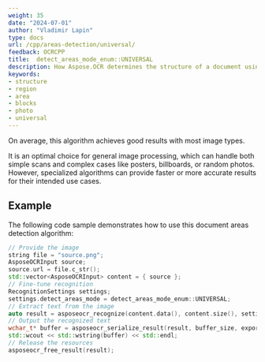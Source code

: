 ```yaml
---
weight: 35
date: "2024-07-01"
author: "Vladimir Lapin"
type: docs
url: /cpp/areas-detection/universal/
feedback: OCRCPP
title:  detect_areas_mode_enum::UNIVERSAL
description: How Aspose.OCR determines the structure of a document using the detect_areas_mode_enum::UNIVERSAL algorithm.
keywords:
- structure
- region
- area
- blocks
- photo
- universal
---
```


On average, this algorithm achieves good results with most image types.

It is an optimal choice for general image processing, which can handle both simple scans and complex cases like posters, billboards, or random photos. However, specialized algorithms can provide faster or more accurate results for their intended use cases.

## Example

The following code sample demonstrates how to use this document areas detection algorithm:

```cpp
// Provide the image
string file = "source.png";
AsposeOCRInput source;
source.url = file.c_str();
std::vector<AsposeOCRInput> content = { source };
// Fine-tune recognition
RecognitionSettings settings;
settings.detect_areas_mode = detect_areas_mode_enum::UNIVERSAL;
// Extract text from the image
auto result = asposeocr_recognize(content.data(), content.size(), settings);
// Output the recognized text
wchar_t* buffer = asposeocr_serialize_result(result, buffer_size, export_format::text);
std::wcout << std::wstring(buffer) << std::endl;
// Release the resources
asposeocr_free_result(result);
```
